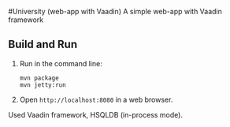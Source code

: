 #University (web-app with Vaadin)
A simple web-app with Vaadin framework

Build and Run
-------------

1. Run in the command line:
	```
	mvn package
	mvn jetty:run
	```

2. Open `http://localhost:8080` in a web browser.

Used Vaadin framework, HSQLDB (in-process mode).
